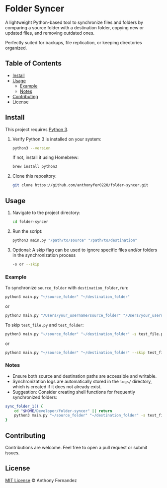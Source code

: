 # Folder Syncer

A lightweight Python-based tool to synchronize files and folders by comparing a source folder with a destination folder, copying new or updated files, and removing outdated ones.

Perfectly suited for backups, file replication, or keeping directories organized.

## Table of Contents

- [Install](#install)
- [Usage](#usage)
  - [Example](#example)
  - [Notes](#notes)
- [Contributing](#contributing)
- [License](#license)

## Install

This project requires [Python 3](https://www.python.org/).

1. Verify Python 3 is installed on your system:
    ```sh
    python3 --version
    ```

   If not, install it using Homebrew:
    ```sh
    brew install python3
    ```
   
2. Clone this repository:
    ```sh
    git clone https://github.com/anthonyfer0220/folder-syncer.git
    ```

## Usage

1. Navigate to the project directory:
    ```sh
    cd folder-syncer
    ```
   
2. Run the script:
    ```sh
    python3 main.py "/path/to/source" "/path/to/destination"
    ```

3. Optional: A skip flag can be used to ignore specific files and/or folders in the synchronization process
    ```sh
    -s or --skip
    ```

### Example

To synchronize `source_folder` with `destination_folder`, run:

```sh
python3 main.py "~/source_folder" "~/destination_folder"
```

or

```sh
python3 main.py "/Users/your_username/source_folder" "/Users/your_username/destination_folder"
```

To skip `test_file.py` and `test_folder`:

```sh
python3 main.py "~/source_folder" "~/destination_folder" -s test_file.py test_folder
```

or

```sh
python3 main.py "~/source_folder" "~/destination_folder" --skip test_file.py test_folder
```

### Notes

- Ensure both source and destination paths are accessible and writable.
- Synchronization logs are automatically stored in the `logs/` directory, which is created if it does not already exist.
- Suggestion: Consider creating shell functions for frequently synchronized folders:

```sh
sync_folder_1() {
    cd "$HOME/Developer/folder-syncer" || return
    python3 main.py "~/source_folder" "~/destination_folder" -s test_file.py test_folder
}
```

## Contributing

Contributions are welcome. Feel free to open a pull request or submit issues.

## License

[MIT License](LICENSE) © Anthony Fernandez